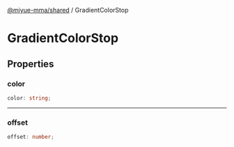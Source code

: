 [@miyue-mma/shared](../index.md) / GradientColorStop

# GradientColorStop

## Properties

### color

```ts
color: string;
```

***

### offset

```ts
offset: number;
```
